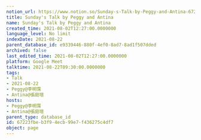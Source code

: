 ```yaml
---
notion_url: https://www.notion.so/Sunday-s-Talk-by-Peggy-and-Antina-67223fbeb3f94ecb99e7f436275c4df7
title: Sunday's Talk by Peggy and Antina
name: Sunday's Talk by Peggy and Antina
created_time: 2021-08-02T12:27:00.0000000
language_level: No limit
indexDate: 2021-08-22
parent_database_id: e9339446-880f-4ef0-8ad7-8ad1f507dded
archived: false
last_edited_time: 2021-08-02T12:27:00.0000000
platform: Google Meet
talktime: 2021-08-22T09:30:00.0000000
tags:
- Talk
- 2021-08-22
- Peggy@李明霈
- Antina@張庭瑄
hosts:
- Peggy@李明霈
- Antina@張庭瑄
parent_type: database_id
id: 67223fbe-b3f9-4ecb-99e7-f436275c4df7
object: page
---
```







